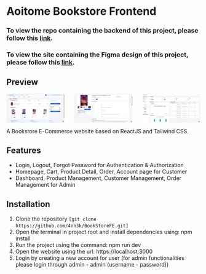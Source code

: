# Aoitome Bookstore Frontend 

### To view the repo containing the backend of this project, please follow this [link](https://github.com/4nh3k/BookStore).
### To view the site containing the Figma design of this project, please follow this [link](https://www.figma.com/design/2N3wxN1YrpDtdI1ZeBlBfx/Bookstore-(Copy)?node-id=916-5781&p=f&t=CZqeAmRJOa4A6tw7-0).

## Preview
<div style="display: flex; justify-content: space-between;">
  <img src="CartUI.png" alt="Cart UI" width="30%" />
  <img src="UserProductDetail.png" alt="Product Detail UI" width="30%" />
  <img src="AdminUI.png" alt="Admin UI" width="30%" />
</div>

A Bookstore E-Commerce website based on ReactJS and Tailwind CSS.

## Features
- Login, Logout, Forgot Password for Authentication & Authorization
- Homepage, Cart, Product Detail, Order, Account page for Customer
- Dashboard, Product Management, Customer Management, Order Management for Admin

## Installation
1. Clone the repository
 `[git clone https://github.com/4nh3k/BookStoreFE.git]`
2. Open the terminal in project root and install dependencies using: npm install
3. Run the project using the command: npm run dev
4. Open the website using the url: https://localhost:3000
5. Login by creating a new account for user (for admin functionalities please login through admin - admin (username - password))

